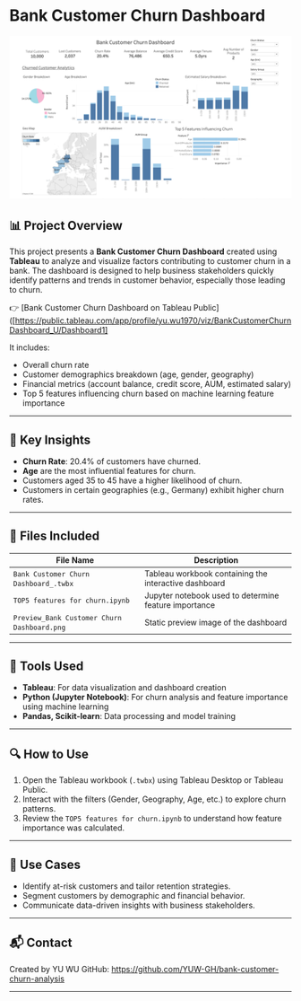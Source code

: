# Bank Customer Churn Dashboard

![Dashboard Preview](./Preview_Bank%20Customer%20Churn%20Dashboard.png)

## 📊 Project Overview

This project presents a **Bank Customer Churn Dashboard** created using **Tableau** to analyze and visualize factors contributing to customer churn in a bank. The dashboard is designed to help business stakeholders quickly identify patterns and trends in customer behavior, especially those leading to churn.

👉 [Bank Customer Churn Dashboard on Tableau Public]([https://public.tableau.com/app/profile/yu.wu1970/viz/BankCustomerChurnDashboard_U/Dashboard1]

It includes:
- Overall churn rate
- Customer demographics breakdown (age, gender, geography)
- Financial metrics (account balance, credit score, AUM, estimated salary)
- Top 5 features influencing churn based on machine learning feature importance

---

## 🧠 Key Insights

- **Churn Rate**: 20.4% of customers have churned.
- **Age** are the most influential features for churn.
- Customers aged 35 to 45 have a higher likelihood of churn.
- Customers in certain geographies (e.g., Germany) exhibit higher churn rates.

---

## 📁 Files Included

| File Name                                    | Description                                           |
|---------------------------------------------|-------------------------------------------------------|
| `Bank Customer Churn Dashboard_.twbx`       | Tableau workbook containing the interactive dashboard |
| `TOP5 features for churn.ipynb`             | Jupyter notebook used to determine feature importance |
| `Preview_Bank Customer Churn Dashboard.png` | Static preview image of the dashboard                 |

---

## 🧰 Tools Used

- **Tableau**: For data visualization and dashboard creation
- **Python (Jupyter Notebook)**: For churn analysis and feature importance using machine learning
- **Pandas, Scikit-learn**: Data processing and model training

---

## 🔍 How to Use

1. Open the Tableau workbook (`.twbx`) using Tableau Desktop or Tableau Public.
2. Interact with the filters (Gender, Geography, Age, etc.) to explore churn patterns.
3. Review the `TOP5 features for churn.ipynb` to understand how feature importance was calculated.

---

## 📌 Use Cases

- Identify at-risk customers and tailor retention strategies.
- Segment customers by demographic and financial behavior.
- Communicate data-driven insights with business stakeholders.

---

## 📬 Contact

Created by YU WU 
GitHub: https://github.com/YUW-GH/bank-customer-churn-analysis

---

